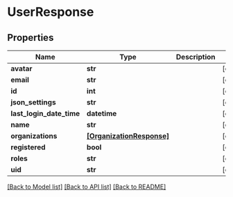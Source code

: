 # UserResponse


## Properties
Name | Type | Description | Notes
------------ | ------------- | ------------- | -------------
**avatar** | **str** |  | [optional] 
**email** | **str** |  | [optional] 
**id** | **int** |  | [optional] 
**json_settings** | **str** |  | [optional] 
**last_login_date_time** | **datetime** |  | [optional] 
**name** | **str** |  | [optional] 
**organizations** | [**[OrganizationResponse]**](OrganizationResponse.md) |  | [optional] 
**registered** | **bool** |  | [optional] 
**roles** | **str** |  | [optional] 
**uid** | **str** |  | [optional] 

[[Back to Model list]](../README.md#documentation-for-models) [[Back to API list]](../README.md#documentation-for-api-endpoints) [[Back to README]](../README.md)


